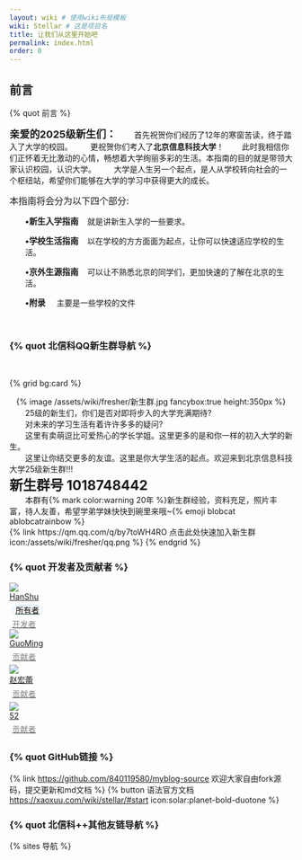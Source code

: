 ```yaml
---
layout: wiki # 使用wiki布局模板
wiki: Stellar # 这是项目名
title: 让我们从这里开始吧
permalink: index.html
order: 0
---
```



## 前言
{% quot 前言 %}

<font size=4>**亲爱的2025级新生们：**</font>
<font>&emsp;&emsp;首先祝贺你们经历了12年的寒窗苦读，终于踏入了大学的校园。
    &emsp;&emsp;更祝贺你们考入了**北京信息科技大学**！
    &emsp;&emsp;此时我相信你们正怀着无比激动的心情，畅想着大学绚丽多彩的生活。本指南的目的就是带领大家认识校园，认识大学。
    &emsp;&emsp;大学是人生另一个起点，是人从学校转向社会的一个枢纽站，希望你们能够在大学的学习中获得更大的成长。</font>

<p class=MsoNormal><span style='font-size:12pt'>本指南将会分为以下四个部分<span lang=EN-US>:</span></span></p>
<p class=MsoNormal style='margin-left:21.0pt'><b><span lang=EN-US style='font-size:11.0pt'>&#8226;</span></b><b><span
            style='font-size:11.0pt'>新生入学指南</span></b><span lang=EN-US>&nbsp;&nbsp;&nbsp; </span>就是讲新生入学的一些要求。</p>
<p class=MsoNormal style='margin-left:21.0pt'><b><span lang=EN-US style='font-size:11.0pt'>&#8226;</span></b><b><span
            style='font-size:11.0pt'>学校生活指南</span></b><span lang=EN-US>&nbsp;&nbsp;&nbsp;
    </span>以在学校的方方面面为起点，让你可以快速适应学校的生活。</p>
<p class=MsoNormal style='margin-left:21.0pt'><b><span lang=EN-US style='font-size:11.0pt'>&#8226;</span></b><b><span
            style='font-size:11.0pt'>京外生源指南</span></b><span lang=EN-US>&nbsp;&nbsp;&nbsp;
    </span>可以让不熟悉北京的同学们，更加快速的了解在北京的生活。</p>
<p class=MsoNormal style='margin-left:21.0pt'><b><span lang=EN-US style='font-size:11.0pt'>&#8226;</span></b><b><span
            style='font-size:11.0pt'>附录</span></b><span lang=EN-US>&nbsp;&nbsp;&nbsp;&nbsp; </span>主要是一些学校的文件</p>

</br>

###  

### {% quot 北信科QQ新生群导航 %}
</br>
<!-- [{% quot 点击此处快速加入新生群 icon:qq %}](https://qm.qq.com/q/by7toWH4RO) -->

{% grid bg:card %}
<!-- cell left -->
<center>{% image /assets/wiki/fresher/新生群.jpg fancybox:true height:350px %}</center>
<!-- cell right -->
<left>
    &emsp;&emsp;25级的新生们，你们是否对即将步入的大学充满期待?</br>&emsp;&emsp;对未来的学习生活有着许许多多的疑问?</br>&emsp;&emsp;这里有卖萌逗比可爱热心的学长学姐。这里更多的是和你一样的初入大学的新生。</br>&emsp;&emsp;这里让你结交更多的友谊。这里是你大学生活的起点。欢迎来到北京信息科技大学25级新生群!!!</br>
    <font size=5><b>新生群号 1018748442</b></font>
    </br>&emsp;&emsp;本群有{% mark color:warning 20年 %}新生群经验，资料充足，照片丰富，待人友善，希望学弟学妹快快到碗里来哦~{% emoji blobcat ablobcatrainbow %}</br>{% link https://qm.qq.com/q/by7toWH4RO 点击此处快速加入新生群 icon:/assets/wiki/fresher/qq.png %}
</left>
{% endgrid %}



### {% quot 开发者及贡献者 %}

<div class="tag-plugin users-wrap">
    <!-- <div class="stellar-friends-api" api="https://api.vlts.cc/output_data/v2/xaoxuu/friends"> -->
        <div class="group-body">
            <div class="user-card"><a class="card-link" target="_blank" rel="external nofollow noopener noreferrer"
                    href="https://me.xn--vuq01fsfz80dj9cl05amqh.tech/"><img
                        src="/assets/wiki/icon/hanshu.jpg"
                        onerror="javascript:this.src='https://gcore.jsdelivr.net/gh/cdn-x/placeholder@1.0.4/avatar/round/3442075.svg';">
                    <div class="name"><span>HanShu</span></div>
                    <div class="hidden text-xs leading-[18px] sm:inline-flex" style="padding:5px;"><span class="color-box-border-info font-medium capitalize ml-1 rounded-xl border px-[7px]" style="color:black;border:1.5px solid #bee0ff;border-radius:10px;padding:0px 5px;">所有者</span></div><span class="color-box-border-info font-medium capitalize ml-1 rounded-xl border px-[7px]" style="color:grey;padding:0px 5px;">开发者</span>
                </a></div>
            <div class="user-card"><a class="card-link" target="_blank" rel="external nofollow noopener noreferrer"
                    href="/assets/wiki/fresher/chatroom/机电学院.png"><img src="/assets/wiki/icon/guoming.jpg"
                        onerror="javascript:this.src='https://gcore.jsdelivr.net/gh/cdn-x/placeholder@1.0.4/avatar/round/3442075.svg';">
                    <div class="name"><span>GuoMing</span></div>
                    <div class="hidden text-xs leading-[18px] sm:inline-flex" style="padding:5px;"><span class="color-box-border-info font-medium capitalize ml-1 rounded-xl border px-[7px]" style="color:grey;">贡献者</span></div>
                </a></div>
            <div class="user-card"><a class="card-link" target="_blank" rel="external nofollow noopener noreferrer"
                    href="/assets/wiki/icon/zhaohonglei2.jpg"><img src="/assets/wiki/icon/zhaohonglei.jpg"
                        onerror="javascript:this.src='https://gcore.jsdelivr.net/gh/cdn-x/placeholder@1.0.4/avatar/round/3442075.svg';">
                    <div class="name"><span>赵宏蕾</span></div>
                    <div class="hidden text-xs leading-[18px] sm:inline-flex" style="padding:5px;"><span class="color-box-border-info font-medium capitalize ml-1 rounded-xl border px-[7px]" style="color:grey;">贡献者</span></div>
                </a></div>
            <div class="user-card"><a class="card-link" target="_blank" rel="external nofollow noopener noreferrer"
                    href="/assets/wiki/icon/wuye2.jpg"><img src="/assets/wiki/icon/wuye.jpg"
                        onerror="javascript:this.src='https://gcore.jsdelivr.net/gh/cdn-x/placeholder@1.0.4/avatar/round/3442075.svg';">
                    <div class="name"><span>52</span></div>
                    <div class="hidden text-xs leading-[18px] sm:inline-flex" style="padding:5px;"><span class="color-box-border-info font-medium capitalize ml-1 rounded-xl border px-[7px]" style="color:grey;">贡献者</span></div>
                </a></div>
        </div>
    <!-- </div> -->
</div>



### {% quot GitHub链接 %}
{% link https://github.com/840119580/myblog-source 欢迎大家自由fork源码，提交更新和md文档 %}
{% button 语法官方文档 https://xaoxuu.com/wiki/stellar/#start icon:solar:planet-bold-duotone %}

### {% quot 北信科++其他友链导航 %}
<!-- {% link /group 北信科群组导航 icon:/assets/wiki/icon/like.png %} -->
<!-- {% link https://www.bistu.edu.cn/ 北京信息科技大学官网 icon:/assets/wiki/fresher/caiselogo.png %}
{% link https://zhaosheng.bistu.edu.cn/ 本科生招生网 %} -->
<!-- {% link https://xaoxuu.com/wiki/stellar/ 本指南使用主题 %} -->

{% sites 导航 %}
